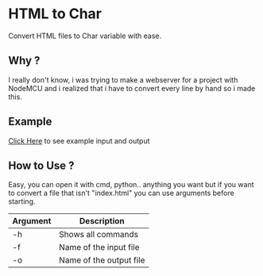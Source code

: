# HTML to Char
Convert HTML files to Char variable with ease.

## Why ?
I really don't know, i was trying to make a webserver for a project with NodeMCU and i realized that i have to convert every line by hand so i made this.

## Example
[Click Here](https://gist.github.com/yussufjpg/540d479d660a9ccbc6981b1ef893eab8) to see example input and output

## How to Use ?
Easy, you can open it with cmd, python.. anything you want but if you want to convert a file that isn't "index.html" you can use arguments before starting.

| Argument      | Description |
| ----------- | -----------             |
| -h          | Shows all commands      |
| -f          | Name of the input file  |
| -o          | Name of the output file |